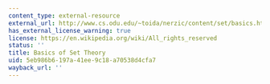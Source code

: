 ```yaml
---
content_type: external-resource
external_url: http://www.cs.odu.edu/~toida/nerzic/content/set/basics.html
has_external_license_warning: true
license: https://en.wikipedia.org/wiki/All_rights_reserved
status: ''
title: Basics of Set Theory
uid: 5eb986b6-197a-41ee-9c18-a70538d4cfa7
wayback_url: ''
---
```

